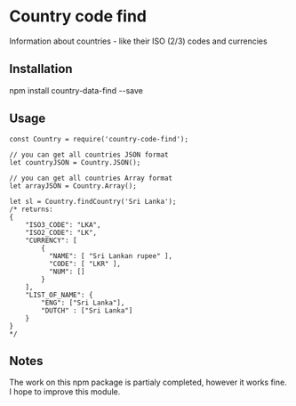 # Country code find

Information about countries - like their ISO (2/3) codes and currencies

## Installation

npm install country-data-find --save

## Usage

```
const Country = require('country-code-find');

// you can get all countries JSON format
let countryJSON = Country.JSON();

// you can get all countries Array format
let arrayJSON = Country.Array();

let sl = Country.findCountry('Sri Lanka');
/* returns:
{
    "ISO3_CODE": "LKA",
    "ISO2_CODE": "LK",
    "CURRENCY": [ 
        { 
          "NAME": [ "Sri Lankan rupee" ],
          "CODE": [ "LKR" ],
          "NUM": []
        }
    ],
    "LIST_OF_NAME": {
        "ENG": ["Sri Lanka"],
        "DUTCH" : ["Sri Lanka"] 
    }
}
*/

```

## Notes

The work on this npm package is partialy completed, however it works fine. I hope to improve this module.
